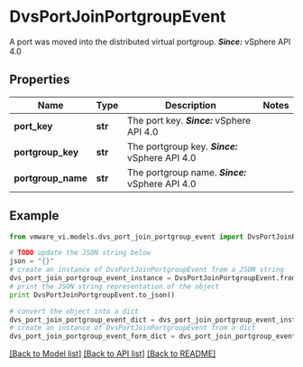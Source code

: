 # DvsPortJoinPortgroupEvent

A port was moved into the distributed virtual portgroup.  ***Since:*** vSphere API 4.0 

## Properties
Name | Type | Description | Notes
------------ | ------------- | ------------- | -------------
**port_key** | **str** | The port key.  ***Since:*** vSphere API 4.0  | 
**portgroup_key** | **str** | The portgroup key.  ***Since:*** vSphere API 4.0  | 
**portgroup_name** | **str** | The portgroup name.  ***Since:*** vSphere API 4.0  | 

## Example

```python
from vmware_vi.models.dvs_port_join_portgroup_event import DvsPortJoinPortgroupEvent

# TODO update the JSON string below
json = "{}"
# create an instance of DvsPortJoinPortgroupEvent from a JSON string
dvs_port_join_portgroup_event_instance = DvsPortJoinPortgroupEvent.from_json(json)
# print the JSON string representation of the object
print DvsPortJoinPortgroupEvent.to_json()

# convert the object into a dict
dvs_port_join_portgroup_event_dict = dvs_port_join_portgroup_event_instance.to_dict()
# create an instance of DvsPortJoinPortgroupEvent from a dict
dvs_port_join_portgroup_event_form_dict = dvs_port_join_portgroup_event.from_dict(dvs_port_join_portgroup_event_dict)
```
[[Back to Model list]](../README.md#documentation-for-models) [[Back to API list]](../README.md#documentation-for-api-endpoints) [[Back to README]](../README.md)


